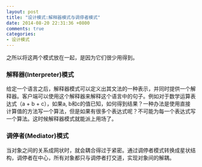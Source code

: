 ```yaml
---
layout: post
title: "设计模式:解释器模式与调停者模式"
date: 2014-08-20 22:31:36 +0800
comments: true
categories: 
- 设计模式
---
```


之所以将这两个模式放在一起，是因为它们很少用得到。

### 解释器(Interpreter)模式
给定一个语言之后，解释器模式可以定义出其文法的一种表示，并同时提供一个解释器。客户端可以使用这个解释器来解释这个语言中的句子。例如对于数学运算表达式（a + b + c），如果a, b和c的值已知，如何得到结果？一种办法是使用直接计算值的方法写一个算法，但是如果有很多个表达式呢？不可能为每一个表达式写一个算法。这时候解释器模式就能派上用场了。

### 调停者(Mediator)模式
当对象之间的关系成网状时，就会耦合得过于紧密。通过调停者模式转换成星状结构，调停者在中心，所有对象都只与调停者打交道，实现对象间的解耦。